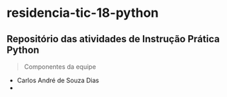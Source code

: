 # residencia-tic-18-python
## Repositório das atividades de Instrução Prática Python

> Componentes da equipe
* Carlos André de Souza Dias
* 

